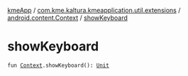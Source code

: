 [kmeApp](../../index.md) / [com.kme.kaltura.kmeapplication.util.extensions](../index.md) / [android.content.Context](index.md) / [showKeyboard](./show-keyboard.md)

# showKeyboard

`fun `[`Context`](https://developer.android.com/reference/android/content/Context.html)`.showKeyboard(): `[`Unit`](https://kotlinlang.org/api/latest/jvm/stdlib/kotlin/-unit/index.html)